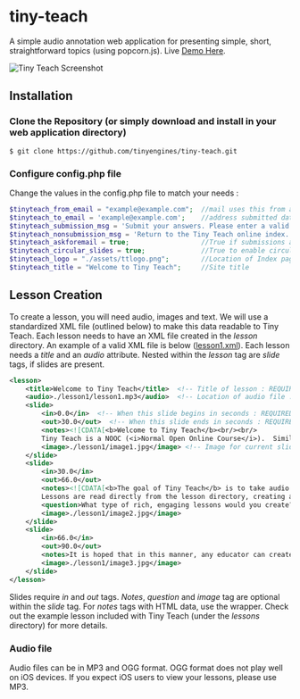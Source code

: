 # tiny-teach
A simple audio annotation web application for presenting simple, short, straightforward topics (using popcorn.js). Live <a href="http://teach.sambwa.com" target="_blank">Demo Here</a>.

<img src="https://raw.githubusercontent.com/tinyengines/tiny-teach/master/assets/screenshot.jpg" alt="Tiny Teach Screenshot" />


## Installation
### Clone the Repository (or simply download and install in your web application directory)
    $ git clone https://github.com/tinyengines/tiny-teach.git

### Configure config.php file

Change the values in the config.php file to match your needs :

```php
$tinyteach_from_email = "example@example.com";  //mail uses this from address (must be valid domain on your host)
$tinyteach_to_email = 'example@example.com';    //address submitted data is sent to
$tinyteach_submission_msg = 'Submit your answers. Please enter a valid email.'; //Submission Prompt Text
$tinyteach_nonsubmission_msg = 'Return to the Tiny Teach online index.';        //Prompt Text when Submission disabled
$tinyteach_askforemail = true;                  //True if submissions are required, false to disable
$tinyteach_circular_slides = true;              //True to enable circular borders on slides
$tinyteach_logo = "./assets/ttlogo.png";        //Location of Index page Logo
$tinyteach_title = "Welcome to Tiny Teach";     //Site title
```

## Lesson Creation

To create a lesson, you will need audio, images and text.  We will use a standardized XML file (outlined below) to make this data readable to Tiny Teach.  Each lesson needs to have an XML file created in the <i>lesson</i> directory.  An example of a valid XML file is below (<a href="https://raw.githubusercontent.com/tinyteach/tiny-teach/master/assets/lesson1.xml">lesson1.xml</a>).  Each lesson needs a <i>title</i> and an <i>audio</i> attribute.  Nested within the <i>lesson</i> tag are <i>slide</i> tags, if slides are present.

```xml
<lesson>
	<title>Welcome to Tiny Teach</title>  <!-- Title of lesson : REQUIRED -->
	<audio>./lesson1/lesson1.mp3</audio>  <!-- Location of audio file : REQUIRED -->
	<slide>
		<in>0.0</in>  <!-- When this slide begins in seconds : REQUIRED for slide -->
		<out>30.0</out>  <!-- When this slide ends in seconds : REQUIRED for slide  -->
		<notes><![CDATA[<b>Welcome to Tiny Teach</b><br/><br/>
		Tiny Teach is a NOOC (<i>Normal Open Online Course</i>).  Similar to a MOOC (<a href="https://en.wikipedia.org/wiki/Massive_open_online_course" target="_blank">Massive Open Online Course</a>), Tiny Teach is a simplified bare-bones web application that adds annotations and slides to audio recordings listed in a dynamic directory.  This application allows for the rapid development and deployment of medium sized (1-1000 seat) classroom lessons.]]></notes>
		<image>./lesson1/image1.jpg</image> <!-- Image for current slide -->
	</slide>
	<slide>
		<in>30.0</in>
		<out>66.0</out>
		<notes><![CDATA[<b>The goal of Tiny Teach</b> is to take audio recordings and add timed multimedia features via HTML in a structured and coherent fashion.  Tiny Teach uses the Popcorn.js library to sync slide events to audio.  XML is used to structure the slides for publication on the platform.<br/><br/>
		Lessons are read directly from the lesson directory, creating a dynamic list of available courses. <u>Tiny Teach is also responsive</u>, making it ideal for students who only have access to mobile technologies.]]> </notes>
		<question>What type of rich, engaging lessons would you create?</question>  <!-- Question for current slide -->
		<image>./lesson1/image2.jpg</image>
	</slide>
	<slide>
		<in>66.0</in>
		<out>90.0</out>
		<notes>It is hoped that in this manner, any educator can create short high-quality lessons (10-15 minutes) within 60-90 minutes.  These NOOCs become tiny reinforcements of classroom content or a powerful series of additional curriculum enhancements.  Enjoy Tiny Teach.  Use it to engage, upgrade and empower your classroom! </notes>
		<image>./lesson1/image3.jpg</image>
	</slide>
</lesson>
```
Slides require <i>in</i> and <i>out</i> tags.  <i>Notes</i>, <i>question</i> and <i>image</i> tag are optional within the <i>slide</i> tag. For <i>notes</i> tags with HTML data, use the <i><![CDATA[  ]]></i> wrapper. Check out the example lesson included with Tiny Teach (under the <i>lessons</i> directory) for more details.

### Audio file
Audio files can be in MP3 and OGG format.  OGG format does not play well on iOS devices.  If you expect iOS users to view your lessons, please use MP3.
